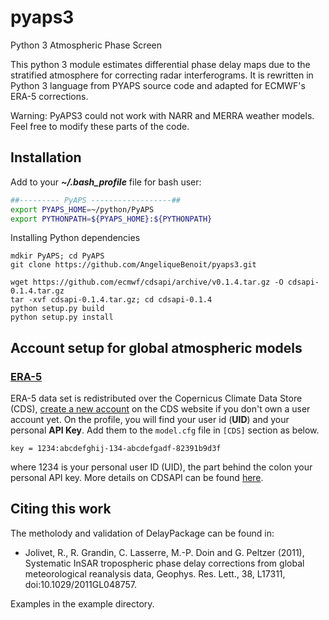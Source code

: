 # pyaps3
Python 3 Atmospheric Phase Screen

This python 3 module estimates differential phase delay maps due to the stratified atmosphere for correcting radar interferograms. It is rewritten in Python 3 language from PYAPS source code and adapted for ECMWF's ERA-5 corrections. 

Warning: PyAPS3 could not work with NARR and MERRA weather models. Feel free to modify these parts of the code.

## Installation

Add to your **_~/.bash_profile_** file for bash user:

```bash
##--------- PyAPS ------------------## 
export PYAPS_HOME=~/python/PyAPS
export PYTHONPATH=${PYAPS_HOME}:${PYTHONPATH}
```

Installing Python dependencies

```
mdkir PyAPS; cd PyAPS
git clone https://github.com/AngeliqueBenoit/pyaps3.git

wget https://github.com/ecmwf/cdsapi/archive/v0.1.4.tar.gz -O cdsapi-0.1.4.tar.gz
tar -xvf cdsapi-0.1.4.tar.gz; cd cdsapi-0.1.4
python setup.py build
python setup.py install
```

## Account setup for global atmospheric models
### [ERA-5](https://retostauffer.org/code/Download-ERA5/)
ERA-5 data set is redistributed over the Copernicus Climate Data Store (CDS), [create a new account](https://cds.climate.copernicus.eu/user/register) on the CDS website if you don't own a user account yet. On the profile, you will find your user id (**UID**) and your personal **API Key**. Add them to the `model.cfg` file in `[CDS]` section as below.

```
key = 1234:abcdefghij-134-abcdefgadf-82391b9d3f
```

where 1234 is your personal user ID (UID), the part behind the colon your personal API key. More details on CDSAPI can be found [here](https://cds.climate.copernicus.eu/api-how-to).

## Citing this work
The metholody and validation of DelayPackage can be found in:
+ Jolivet, R., R. Grandin, C. Lasserre, M.-P. Doin and G. Peltzer (2011), Systematic InSAR tropospheric phase delay corrections from global meteorological reanalysis data, Geophys. Res. Lett., 38, L17311, doi:10.1029/2011GL048757.

Examples in the example directory.
